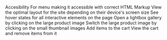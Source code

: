 Accesibility For menu making it accessible with correct HTML Markup
View the optimal layout for the site depending on their device's screen size
See hover states for all interactive elements on the page
Open a lightbox gallery by clicking on the large product image
Switch the large product image by clicking on the small thumbnail images
Add items to the cart
View the cart and remove items from it